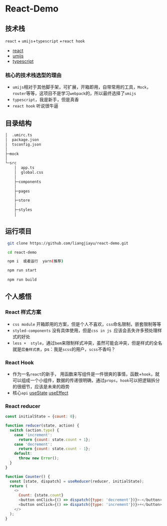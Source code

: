 # React-Demo



## 技术栈

`react` + `umijs`+`typescript` +`react hook`

- [react](https://react.docschina.org/)
- [umijs](https://umijs.org/zh-CN)
- [typescript](https://www.typescriptlang.org/)

### 核心的技术栈选型的理由

- `umijs`相对于其他脚手架，可扩展，开箱即用，自带常用的工具，`Mock`，`router`等等，这项目不是学习`webpack`的，所以最终选择了`umijs`
- `typescript`，我是新手，但是真香
- `react hook` 听说很牛逼



## 目录结构

```bash
│  .umirc.ts
│  package.json
│  tsconfig.json
│
├─mock
│
└─src
    │  app.ts
    │  global.css 
    │
    ├─components
    │
    ├─pages
    │
    ├─store
    │
    ├─styles
    │
```



## 运行项目

```bash
 git clone https://github.com/liangjiayu/react-demo.git

 cd react-demo

 npm i  或者运行  yarn(推荐)

 npm run start
 
 npm run build

```



## 个人感悟

### 

### React 样式方案

- `css module`  开箱即用的方案，但是个人不喜欢，`css`命名限制，嵌套限制等等
- `styled-components` 没有具体使用，但是`css in js `应该会丢失许多预处理样式的好处
- `less +  style`，通过`bem`来限制样式冲突，虽然可能会冲突，但是样式的全名就是`层叠样式表`，ps：我是`scss`的用户，`scss`不香吗？



### React Hook

- 作为一名`react`的新手， 用函数来写组件是一件很爽的事情，函数+`hook`，就可以组成一个小组件，数据的传递很明确，通过`props`，`hook`可以把逻辑拆分的很细节，应该是未来的趋势
- 核心`api`  [useState](https://react.docschina.org/docs/hooks-state.html)  [useEffect](https://react.docschina.org/docs/hooks-effect.html) 



### React  reducer

```javascript
const initialState = {count: 0};

function reducer(state, action) {
  switch (action.type) {
    case 'increment':
      return {count: state.count + 1};
    case 'decrement':
      return {count: state.count - 1};
    default:
      throw new Error();
  }
}

function Counter() {
  const [state, dispatch] = useReducer(reducer, initialState);
  return (
    <>
      Count: {state.count}
      <button onClick={() => dispatch({type: 'decrement'})}>-</button>
      <button onClick={() => dispatch({type: 'increment'})}>+</button>
    </>
  );
}
```

